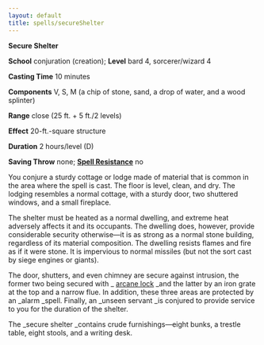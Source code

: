 ```yaml
---
layout: default
title: spells/secureShelter
---
```

 **Secure Shelter**

**School** conjuration (creation); **Level** bard 4, sorcerer/wizard 4

**Casting Time** 10 minutes

**Components** V, S, M (a chip of stone, sand, a drop of water, and a wood splinter)

**Range** close (25 ft. + 5 ft./2 levels)

**Effect** 20-ft.-square structure

**Duration** 2 hours/level (D)

**Saving Throw** none; **[Spell Resistance](../glossary#_spell-resistance)** no

You conjure a sturdy cottage or lodge made of material that is common in the area where the spell is cast. The floor is level, clean, and dry. The lodging resembles a normal cottage, with a sturdy door, two shuttered windows, and a small fireplace.

The shelter must be heated as a normal dwelling, and extreme heat adversely affects it and its occupants. The dwelling does, however, provide considerable security otherwise—it is as strong as a normal stone building, regardless of its material composition. The dwelling resists flames and fire as if it were stone. It is impervious to normal missiles (but not the sort cast by siege engines or giants).

The door, shutters, and even chimney are secure against intrusion, the former two being secured with _ [arcane lock](arcaneLock#_arcane-lock) _and the latter by an iron grate at the top and a narrow flue. In addition, these three areas are protected by an _alarm _spell. Finally, an _unseen servant _is conjured to provide service to you for the duration of the shelter.

The _secure shelter _contains crude furnishings—eight bunks, a trestle table, eight stools, and a writing desk.

